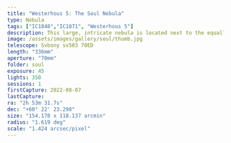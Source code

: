 ```yaml
---
title: "Westerhous 5: The Soul Nebula"
type: Nebula
tags: ["IC1848","IC1871", "Westerhous 5"]
description: This large, intricate nebula is located next to the equally magnificent Heart Nebula, making them heart and soul together. This was a special capture because I used an ordinary star tracker (the Sky Watcher Star Adventurer Mini or SAM) on a tripod but managed to capture good images all night long.
image: /assets/images/gallery/soul/thumb.jpg
telescope: Svbony sv503 70ED
length: "336mm"
aperture: "70mm"
folder: soul
exposure: 45
lights: 350
sessions: 1
firstCapture: 2022-08-07 
lastCapture:
ra: "2h 53m 31.7s"
dec: "+60° 22' 23.298"
size: "154.178 x 118.137 arcmin"
radius: "1.619 deg"
scale: "1.424 arcsec/pixel"
---
```

